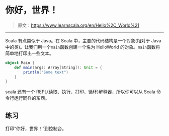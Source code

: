 # 你好，世界！

> 原文：<https://www.learnscala.org/en/Hello%2C_World%21>

* * *

Scala 有点类似于 Java。在 Scala 中，主要的代码结构是一个对象(相对于 Java 中的类)。让我们用一个`main`函数创建一个名为 HelloWorld 的对象。`main`函数将简单地打印出一些文本。

```scala
object Main {
    def main(args: Array[String]): Unit = {
        println("Some text")
    }
} 
```

scala 还有一个 REPL(读取、执行、打印、循环)解释器，所以你可以从 Scala 命令行运行同样的东西。

## 练习

打印“你好，世界！”到控制台。